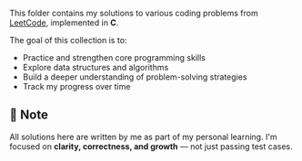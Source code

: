 This folder contains my solutions to various coding problems from [LeetCode](https://leetcode.com/), implemented in **C**.

The goal of this collection is to:
- Practice and strengthen core programming skills
- Explore data structures and algorithms
- Build a deeper understanding of problem-solving strategies
- Track my progress over time

## 📌 Note

All solutions here are written by me as part of my personal learning. I'm focused on **clarity, correctness, and growth** — not just passing test cases.
